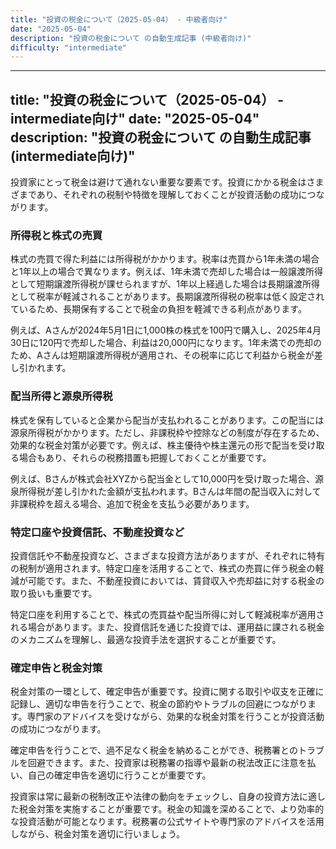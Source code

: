 ```yaml
---
title: "投資の税金について（2025-05-04） - 中級者向け"
date: "2025-05-04"
description: "投資の税金について の自動生成記事 (中級者向け)"
difficulty: "intermediate"
---
```


---
title: "投資の税金について（2025-05-04） - intermediate向け"
date: "2025-05-04"
description: "投資の税金について の自動生成記事 (intermediate向け)"
---

投資家にとって税金は避けて通れない重要な要素です。投資にかかる税金はさまざまであり、それぞれの税制や特徴を理解しておくことが投資活動の成功につながります。

### 所得税と株式の売買

株式の売買で得た利益には所得税がかかります。税率は売買から1年未満の場合と1年以上の場合で異なります。例えば、1年未満で売却した場合は一般譲渡所得として短期譲渡所得税が課せられますが、1年以上経過した場合は長期譲渡所得として税率が軽減されることがあります。長期譲渡所得税の税率は低く設定されているため、長期保有することで税金の負担を軽減できる利点があります。

例えば、Aさんが2024年5月1日に1,000株の株式を100円で購入し、2025年4月30日に120円で売却した場合、利益は20,000円になります。1年未満での売却のため、Aさんは短期譲渡所得税が適用され、その税率に応じて利益から税金が差し引かれます。

### 配当所得と源泉所得税

株式を保有していると企業から配当が支払われることがあります。この配当には源泉所得税がかかります。ただし、非課税枠や控除などの制度が存在するため、効果的な税金対策が必要です。例えば、株主優待や株主還元の形で配当を受け取る場合もあり、それらの税務措置も把握しておくことが重要です。

例えば、Bさんが株式会社XYZから配当金として10,000円を受け取った場合、源泉所得税が差し引かれた金額が支払われます。Bさんは年間の配当収入に対して非課税枠を超える場合、追加で税金を支払う必要があります。

### 特定口座や投資信託、不動産投資など

投資信託や不動産投資など、さまざまな投資方法がありますが、それぞれに特有の税制が適用されます。特定口座を活用することで、株式の売買に伴う税金の軽減が可能です。また、不動産投資においては、賃貸収入や売却益に対する税金の取り扱いも重要です。

特定口座を利用することで、株式の売買益や配当所得に対して軽減税率が適用される場合があります。また、投資信託を通じた投資では、運用益に課される税金のメカニズムを理解し、最適な投資手法を選択することが重要です。

### 確定申告と税金対策

税金対策の一環として、確定申告が重要です。投資に関する取引や収支を正確に記録し、適切な申告を行うことで、税金の節約やトラブルの回避につながります。専門家のアドバイスを受けながら、効果的な税金対策を行うことが投資活動の成功につながります。

確定申告を行うことで、過不足なく税金を納めることができ、税務署とのトラブルを回避できます。また、投資家は税務署の指導や最新の税法改正に注意を払い、自己の確定申告を適切に行うことが重要です。

投資家は常に最新の税制改正や法律の動向をチェックし、自身の投資方法に適した税金対策を実施することが重要です。税金の知識を深めることで、より効率的な投資活動が可能となります。税務署の公式サイトや専門家のアドバイスを活用しながら、税金対策を適切に行いましょう。
